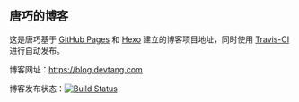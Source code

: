 ## 唐巧的博客

这是唐巧基于 [GitHub Pages](https://pages.github.com/) 和 [Hexo](https://hexo.io/) 建立的博客项目地址，同时使用 [Travis-CI](https://travis-ci.com) 进行自动发布。

博客网址：<https://blog.devtang.com>

博客发布状态：[![Build Status](https://travis-ci.com/tangqiaoboy/tangqiaoboy.github.com.svg?branch=source)](https://app.travis-ci.com/github/tangqiaoboy/tangqiaoboy.github.com)

